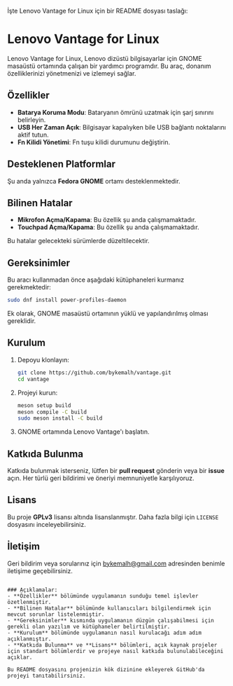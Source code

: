 İşte Lenovo Vantage for Linux için bir README dosyası taslağı:


# Lenovo Vantage for Linux

Lenovo Vantage for Linux, Lenovo dizüstü bilgisayarlar için GNOME masaüstü ortamında çalışan bir yardımcı programdır. Bu araç, donanım özelliklerinizi yönetmenizi ve izlemeyi sağlar.

## Özellikler

- **Batarya Koruma Modu**: Bataryanın ömrünü uzatmak için şarj sınırını belirleyin.
- **USB Her Zaman Açık**: Bilgisayar kapalıyken bile USB bağlantı noktalarını aktif tutun.
- **Fn Kilidi Yönetimi**: Fn tuşu kilidi durumunu değiştirin.

## Desteklenen Platformlar

Şu anda yalnızca **Fedora GNOME** ortamı desteklenmektedir.

## Bilinen Hatalar

- **Mikrofon Açma/Kapama**: Bu özellik şu anda çalışmamaktadır.
- **Touchpad Açma/Kapama**: Bu özellik şu anda çalışmamaktadır.

Bu hatalar gelecekteki sürümlerde düzeltilecektir.

## Gereksinimler

Bu aracı kullanmadan önce aşağıdaki kütüphaneleri kurmanız gerekmektedir:

```bash
sudo dnf install power-profiles-daemon
```

Ek olarak, GNOME masaüstü ortamının yüklü ve yapılandırılmış olması gereklidir.

## Kurulum

1. Depoyu klonlayın:

    ```bash
    git clone https://github.com/bykemalh/vantage.git
    cd vantage
    ```

2. Projeyi kurun:

    ```bash
    meson setup build
    meson compile -C build
    sudo meson install -C build
    ```

3. GNOME ortamında Lenovo Vantage'ı başlatın.

## Katkıda Bulunma

Katkıda bulunmak isterseniz, lütfen bir **pull request** gönderin veya bir **issue** açın. Her türlü geri bildirimi ve öneriyi memnuniyetle karşılıyoruz.

## Lisans

Bu proje **GPLv3** lisansı altında lisanslanmıştır. Daha fazla bilgi için `LICENSE` dosyasını inceleyebilirsiniz.

## İletişim

Geri bildirim veya sorularınız için [bykemalh@gmail.com](mailto:bykemalh@gmail.com) adresinden benimle iletişime geçebilirsiniz.
```

### Açıklamalar:
- **Özellikler** bölümünde uygulamanın sunduğu temel işlevler özetlenmiştir.
- **Bilinen Hatalar** bölümünde kullanıcıları bilgilendirmek için mevcut sorunlar listelenmiştir.
- **Gereksinimler** kısmında uygulamanın düzgün çalışabilmesi için gerekli olan yazılım ve kütüphaneler belirtilmiştir.
- **Kurulum** bölümünde uygulamanın nasıl kurulacağı adım adım açıklanmıştır.
- **Katkıda Bulunma** ve **Lisans** bölümleri, açık kaynak projeler için standart bölümlerdir ve projeye nasıl katkıda bulunulabileceğini açıklar.

Bu README dosyasını projenizin kök dizinine ekleyerek GitHub'da projeyi tanıtabilirsiniz.
